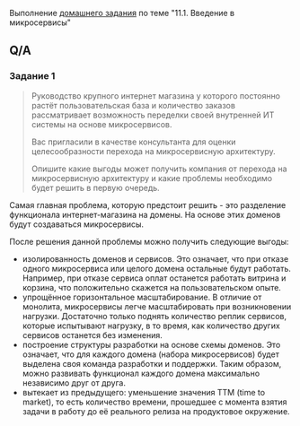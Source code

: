 Выполнение [домашнего задания](https://github.com/netology-code/devkub-homeworks/blob/main/11-microservices-01-intro.md)
по теме "11.1. Введение в микросервисы"

## Q/A

### Задание 1

> Руководство крупного интернет магазина у которого постоянно растёт пользовательская база и количество заказов рассматривает возможность переделки своей внутренней ИТ системы на основе микросервисов.
> 
> Вас пригласили в качестве консультанта для оценки целесообразности перехода на микросервисную архитектуру.
> 
> Опишите какие выгоды может получить компания от перехода на микросервисную архитектуру и какие проблемы необходимо будет решить в первую очередь.

Самая главная проблема, которую предстоит решить - это разделение функционала интернет-магазина на домены.
На основе этих доменов будут создаваться микросервисы.

После решения данной проблемы можно получить следующие выгоды:
- изолированность доменов и сервисов. Это означает, что при отказе одного микросервиса или целого домена остальные будут работать.
  Например, при отказе сервиса оплат останется работать витрина и корзина, что положительно скажется на пользовательском опыте.
- упрощённое горизонтальное масштабирование. В отличие от монолита, микросервисы легче масштабировать при возникновении нагрузки.
  Достаточно только поднять количество реплик сервисов, которые испытывают нагрузку, в то время, как количество других сервисов останется без изменения. 
- построение структуры разработки на основе схемы доменов. Это означает, что для каждого домена (набора микросервисов)
  будет выделена своя команда разработки и поддержки. Таким образом, можно развивать функционал каждого домена максимально независимо друг от друга.
- вытекает из предыдущего: уменьшение значения TTM (time to market), то есть количество времени, прошедшее
  с момента взятия задачи в работу до её реального релиза на продуктовое окружение.  
